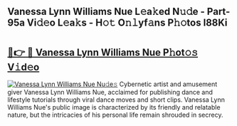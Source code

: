 ## Vanessa Lynn Williams Nue L𝚎a𝚔ed N𝚞𝚍e - Part-95a Vi𝚍𝚎o L𝚎a𝚔s - H𝚘𝚝 O𝚗𝚕yf𝚊ns P𝚑𝚘tos l88Ki

# <h2><a href="http://kfad4bn.oniu.top/?m=Vanessa+Lynn+Williams+Nue">🔗👉 🔴 Vanessa Lynn Williams Nue P𝚑ot𝚘𝚜 V𝚒d𝚎o</a></h2>

[![Vanessa Lynn Williams Nue Nu𝚍e𝚜](https://i.imgur.com/0qMVB7G.gif)](http://kfad4bn.oniu.top/?m=Vanessa+Lynn+Williams+Nue)
Cybernetic artist and amusement giver Vanessa Lynn Williams Nue, acclaimed for publishing dance and lifestyle tutorials through viral dance moves and short clips. Vanessa Lynn Williams Nue's public image is characterized by its friendly and relatable nature, but the intricacies of his personal life remain shrouded in secrecy.  
